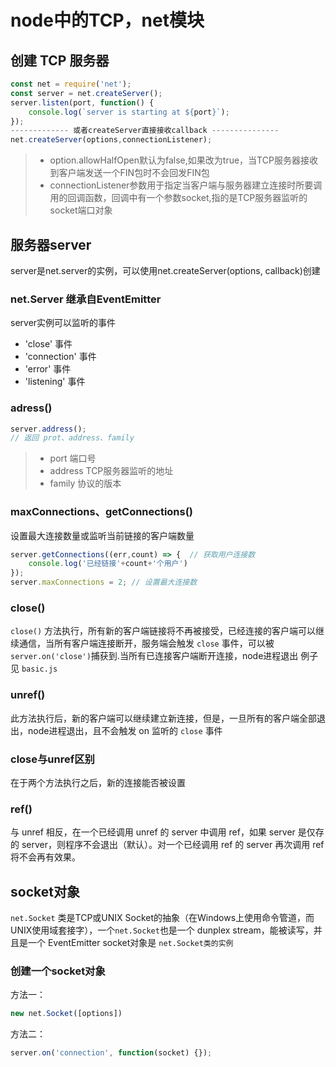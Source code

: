 # node中的TCP，net模块

## 创建 TCP 服务器
```js
const net = require('net');
const server = net.createServer();
server.listen(port, function() {
    console.log(`server is starting at ${port}`);
});
------------- 或者createServer直接接收callback ---------------
net.createServer(options,connectionListener);
```
> - option.allowHalfOpen默认为false,如果改为true，当TCP服务器接收到客户端发送一个FIN包时不会回发FIN包
> - connectionListener参数用于指定当客户端与服务器建立连接时所要调用的回调函数，回调中有一个参数socket,指的是TCP服务器监听的socket端口对象

## 服务器server
server是net.server的实例，可以使用net.createServer(options, callback)创建

### net.Server 继承自EventEmitter
server实例可以监听的事件
- 'close' 事件
- 'connection' 事件
- 'error' 事件
- 'listening' 事件

### adress()
```js
server.address();
// 返回 prot、address、family
```
> - port      端口号
> - address   TCP服务器监听的地址
> - family    协议的版本

### maxConnections、getConnections()
设置最大连接数量或监听当前链接的客户端数量

```js
server.getConnections((err,count) => {  // 获取用户连接数
    console.log('已经链接'+count+'个用户')
});
server.maxConnections = 2; // 设置最大连接数
```

### close()
`close()` 方法执行，所有新的客户端链接将不再被接受，已经连接的客户端可以继续通信，当所有客户端连接断开，服务端会触发 `close` 事件，可以被`server.on('close')`捕获到.当所有已连接客户端断开连接，node进程退出
例子见 `basic.js`

### unref()
此方法执行后，新的客户端可以继续建立新连接，但是，一旦所有的客户端全部退出，node进程退出，且不会触发 on 监听的 `close` 事件

### close与unref区别
在于两个方法执行之后，新的连接能否被设置

### ref()
与 unref 相反，在一个已经调用 unref 的 server 中调用 ref，如果 server 是仅存的 server，则程序不会退出（默认）。对一个已经调用 ref 的 server 再次调用 ref 将不会再有效果。

## socket对象
`net.Socket` 类是TCP或UNIX Socket的抽象（在Windows上使用命令管道，而UNIX使用域套接字），一个`net.Socket`也是一个 dunplex stream，能被读写，并且是一个 EventEmitter
socket对象是 `net.Socket类的实例`

### 创建一个socket对象
方法一：
```js
new net.Socket([options])
```

方法二：
```js
server.on('connection', function(socket) {});
```


